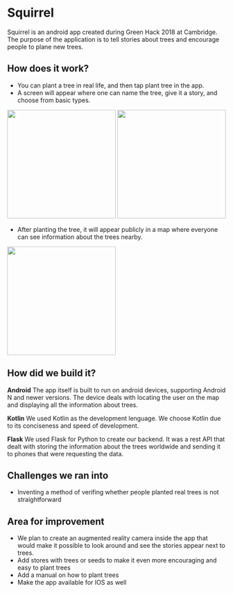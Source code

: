 # Squirrel
Squirrel is an android app created during Green Hack 2018 at Cambridge. The purpose of the application is to tell stories about trees and encourage people to plane new trees.

## How does it work?

- You can plant a tree in real life, and then tap plant tree in the app.
- A screen will appear where one can name the tree, give it a story, and choose from basic types.

<img src="https://i.imgur.com/Dr2TZdp.png" width="250"/> <img src="https://i.imgur.com/cGEcLoV.png" width="250"/>

- After planting the tree, it will appear publicly in a map where everyone can see information about the trees nearby.

<img src="https://i.imgur.com/HIcGgFA.png" width="250"/>

## How did we build it?

**Android**
The app itself is built to run on android devices, supporting Android N and newer versions. The device deals with locating the user on the map and displaying all the information about trees.

**Kotlin**
We used Kotlin as the development lenguage. We choose Kotlin due to its conciseness and speed of development.

**Flask**
We used Flask for Python to create our backend. It was a rest API that dealt with storing the information about the trees worldwide and sending it to phones that were requesting the data.

## Challenges we ran into
- Inventing a method of verifing whether people planted real trees is not straightforward

## Area for improvement
- We plan to create an augmented reality camera inside the app that would make it possible to look around and see the stories appear next to trees.
- Add stores with trees or seeds to make it even more encouraging and easy to plant trees
- Add a manual on how to plant trees
- Make the app available for IOS as well
